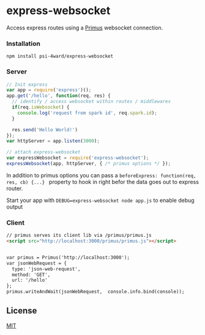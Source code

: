 # express-websocket

Access express routes using a [Primus](https://github.com/primus/primus) websocket connection.


### Installation
```
npm install psi-4ward/express-websocket
```


### Server
```javascript
// Init express
var app = require('express')();
app.get('/hello', function(req, res) {
  // identify / access websocket within routes / middlewares
  if(req.isWebsocket) {
    console.log('request from spark id', req.spark.id);
  }

  res.send('Hello World!')
});
var httpServer = app.listen(3000);

// attach express-websocket
var expressWebsocket = require('express-websocket');
expressWebsocket(app, httpServer, { /* primus options */ });
```

In addition to primus options you can pass a `beforeExpress: function(req, res, cb) {...} ` property to hook in right befor the
 data goes out to express router. 

Start your app with `DEBUG=express-websocket node app.js` to enable debug output

### Client
```html
// primus serves its client lib via /primus/primus.js
<script src="http://localhost:3000/primus/primus.js"></script>


var primus = Primus('http://localhost:3000');
var jsonWebRequest = {
  type: 'json-web-request',
  method: 'GET',
  url: '/hello'
};
primus.writeAndWait(jsonWebRequest,  console.info.bind(console));
```

## License

  [MIT](LICENSE)